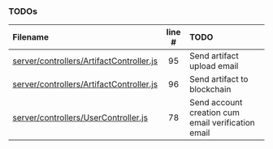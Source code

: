 ### TODOs
| Filename | line # | TODO
|:------|:------:|:------
| [server/controllers/ArtifactController.js](server/controllers/ArtifactController.js#L95) | 95 | Send artifact upload email
| [server/controllers/ArtifactController.js](server/controllers/ArtifactController.js#L96) | 96 | Send artifact to blockchain
| [server/controllers/UserController.js](server/controllers/UserController.js#L78) | 78 | Send account creation cum email verification email
